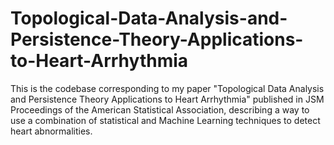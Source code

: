 # Topological-Data-Analysis-and-Persistence-Theory-Applications-to-Heart-Arrhythmia
This is the codebase corresponding to my paper "Topological Data Analysis and Persistence Theory Applications to Heart Arrhythmia" published in JSM Proceedings of the American Statistical Association, describing a way to use a combination of statistical and Machine Learning techniques to detect heart abnormalities. 
